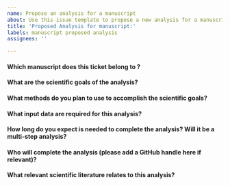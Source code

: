 ```yaml
---
name: Propose an analysis for a manuscript
about: Use this issue template to propose a new analysis for a manuscript
title: 'Proposed Analysis for manuscript:'
labels: manuscript proposed analysis
assignees: ''

---
```

<!--Hi there! Please take a moment to fill out the template below.-->

#### Which manuscript does this ticket belong to ?


#### What are the scientific goals of the analysis?



#### What methods do you plan to use to accomplish the scientific goals?



#### What input data are required for this analysis?



#### How long do you expect is needed to complete the analysis? Will it be a multi-step analysis?


#### Who will complete the analysis (please add a GitHub handle here if relevant)?



#### What relevant scientific literature relates to this analysis?


